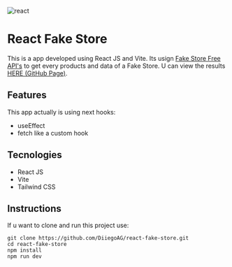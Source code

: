 ![react](https://github.com/user-attachments/assets/6b72a0a6-f759-4977-92a8-0c51af5d9329)
# React Fake Store

This is a app developed using React JS and Vite. Its usign [Fake Store Free API's](https://fakestoreapi.com/ "Fake Store") to get every products and data of a Fake Store. U can view the results [HERE (GitHub Page)](https://diiegoag.github.io/react-fake-store/ "GH Page").

## Features
This app actually is using next hooks:
- useEffect
- fetch like a custom hook

## Tecnologies
- React JS
- Vite
- Tailwind CSS

## Instructions
If u want to clone and run this project use:
```
git clone https://github.com/DiiegoAG/react-fake-store.git
cd react-fake-store
npm install
npm run dev
```
